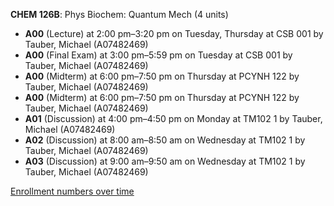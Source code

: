 **CHEM 126B**: Phys Biochem: Quantum Mech (4 units)

- **A00** (Lecture) at 2:00 pm–3:20 pm on Tuesday, Thursday at CSB 001 by Tauber, Michael (A07482469)
- **A00** (Final Exam) at 3:00 pm–5:59 pm on Tuesday at CSB 001 by Tauber, Michael (A07482469)
- **A00** (Midterm) at 6:00 pm–7:50 pm on Thursday at PCYNH 122 by Tauber, Michael (A07482469)
- **A00** (Midterm) at 6:00 pm–7:50 pm on Thursday at PCYNH 122 by Tauber, Michael (A07482469)
- **A01** (Discussion) at 4:00 pm–4:50 pm on Monday at TM102 1 by Tauber, Michael (A07482469)
- **A02** (Discussion) at 8:00 am–8:50 am on Wednesday at TM102 1 by Tauber, Michael (A07482469)
- **A03** (Discussion) at 9:00 am–9:50 am on Wednesday at TM102 1 by Tauber, Michael (A07482469)

[Enrollment numbers over time](./CHEM126B.tsv)
